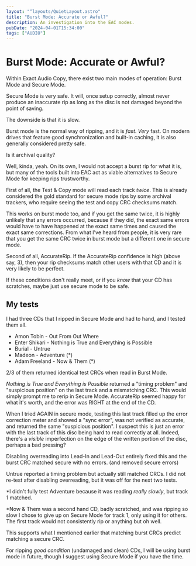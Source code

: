 ```yaml
---
layout: "^layouts/QuietLayout.astro"
title: "Burst Mode: Accurate or Awful?"
description: An investigation into the EAC modes.
pubDate: "2024-04-01T15:34:00"
tags: ["AUDIO"]
---
```


# Burst Mode: Accurate or Awful?

Within Exact Audio Copy, there exist two main modes of operation: Burst Mode and Secure Mode.

Secure Mode is very safe. It will, once setup correctly, almost never produce an inaccurate rip as long as the disc is
not damaged beyond the point of saving.

The downside is that it is slow.

Burst mode is the normal way of ripping, and it is *fast*. *Very* fast. On modern drives that feature good
synchronization and built-in caching, it is also generally considered pretty safe.

Is it archival quality?

Well, kinda, yeah.
On its own, I would not accept a burst rip for what it is, but many of the tools built into EAC act as viable
alternatives to Secure Mode for keeping rips trustworthy.

First of all, the Test & Copy mode will read each track *twice*. This is already considered the gold standard for secure
mode rips by some archival trackers, who require seeing the test and copy CRC checksums match.

This works on burst mode too, and if you get the same twice, it is highly unlikely that any errors occurred, because
if they did, the exact same errors would have to have happened at the exact same times and caused the exact same
corrections.
From what I've heard from people, it is very rare that you get the same CRC twice in burst mode but a
different one in secure mode.

Second of all, AccurateRip. If the AccurateRip confidence is high (above say, 3), then your rip checksums match other
users with that CD and it is very likely to be perfect.

If these conditions don't really meet, or if you *know* that your CD has scratches, maybe just use secure mode to be
safe.

## My tests

I had three CDs that I ripped in Secure Mode and had to hand, and I tested them all.
 - Amon Tobin - Out From Out Where
 - Enter Shikari - Nothing is True and Everything is Possible
 - Burial - Untrue
 - Madeon - Adventure (*)
 - Adam Freeland - Now & Them (*)

2/3 of them returned identical test CRCs when read in Burst Mode.

*Nothing is True and Everything is Possible* returned a "timing problem" and "suspicious position" on the last track
and a mismatching CRC. This would simply prompt me to rerip in Secure Mode.
AccurateRip seemed happy for what it's worth, and the error was RIGHT at the end of the CD.

When I tried AGAIN in secure mode, testing this last track filled up the error correction meter and showed a
"sync error", was not verified as accurate, and returned the same "suspicious position".
I suspect this is just an error with the last track of this disc being hard to read correctly at all.
Indeed, there's a *visible* imperfection on the edge of the written portion of the disc, perhaps a bad pressing?

Disabling overreading into Lead-In and Lead-Out entirely fixed this and the burst CRC matched secure with no errors.
(and removed secure errors)

Untrue reported a timing problem but actually still matched CRCs. I did not re-test after disabling overreading, but it
was off for the next two tests.

\*I didn't fully test Adventure because it was reading *really slowly*, but track 1 matched.

\*Now & Them was a second hand CD, badly scratched, and was ripping so slow I chose to give up on Secure Mode for track
1, only using it for others. The first track would not consistently rip or anything but oh well.

This supports what I mentioned earlier that matching burst CRCs predict matching a secure CRC.

For ripping *good condition* (undamaged and clean) CDs, I will be using burst mode in future, though I suggest using
Secure Mode if you have the time.
